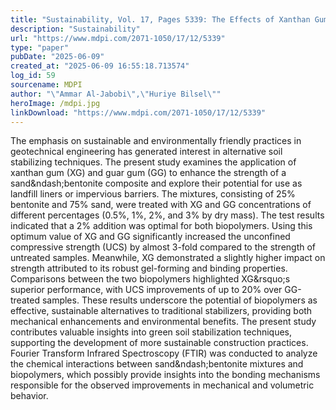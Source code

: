 ```yaml
---
title: "Sustainability, Vol. 17, Pages 5339: The Effects of Xanthan Gum and Guar Gum on the Mechanical Properties of Sand&ndash;Bentonite Mixtures"
description: "Sustainability"
url: "https://www.mdpi.com/2071-1050/17/12/5339"
type: "paper"
pubDate: "2025-06-09"
created_at: "2025-06-09 16:55:18.713574"
log_id: 59
sourcename: MDPI
author: "\"Ammar Al-Jabobi\",\"Huriye Bilsel\""
heroImage: /mdpi.jpg
linkDownload: "https://www.mdpi.com/2071-1050/17/12/5339"
---
```


The emphasis on sustainable and environmentally friendly practices in geotechnical engineering has generated interest in alternative soil stabilizing techniques. The present study examines the application of xanthan gum (XG) and guar gum (GG) to enhance the strength of a sand&amp;ndash;bentonite composite and explore their potential for use as landfill liners or impervious barriers. The mixtures, consisting of 25% bentonite and 75% sand, were treated with XG and GG concentrations of different percentages (0.5%, 1%, 2%, and 3% by dry mass). The test results indicated that a 2% addition was optimal for both biopolymers. Using this optimum value of XG and GG significantly increased the unconfined compressive strength (UCS) by almost 3-fold compared to the strength of untreated samples. Meanwhile, XG demonstrated a slightly higher impact on strength attributed to its robust gel-forming and binding properties. Comparisons between the two biopolymers highlighted XG&amp;rsquo;s superior performance, with UCS improvements of up to 20% over GG-treated samples. These results underscore the potential of biopolymers as effective, sustainable alternatives to traditional stabilizers, providing both mechanical enhancements and environmental benefits. The present study contributes valuable insights into green soil stabilization techniques, supporting the development of more sustainable construction practices. Fourier Transform Infrared Spectroscopy (FTIR) was conducted to analyze the chemical interactions between sand&amp;ndash;bentonite mixtures and biopolymers, which possibly provide insights into the bonding mechanisms responsible for the observed improvements in mechanical and volumetric behavior.
